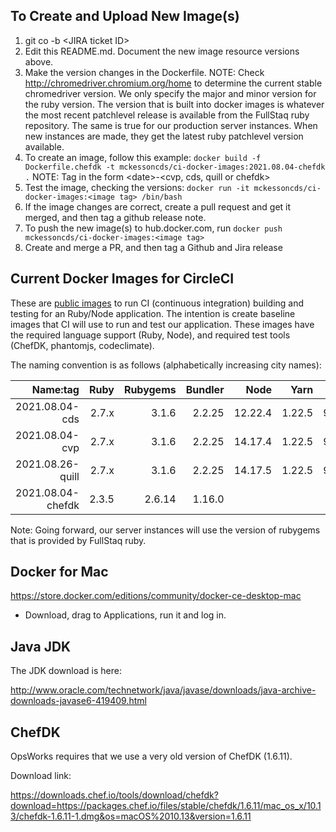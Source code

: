 To Create and Upload New Image(s) 
--------------------

1. git co -b \<JIRA ticket ID>
2. Edit this README.md. Document the new image resource versions above.
3. Make the version changes in the Dockerfile.  NOTE: Check http://chromedriver.chromium.org/home to determine the current stable chromedriver version. We only specify the major and minor version for the ruby version. The version that is built into docker images is whatever the most recent patchlevel release is available from the FullStaq ruby repository. The same is true for our production server instances. When new instances are made, they get the latest ruby patchlevel version available. 
4. To create an image, follow this example:  `docker build -f Dockerfile.chefdk -t mckessoncds/ci-docker-images:2021.08.04-chefdk .`
   NOTE:  Tag in the form \<date>-<cvp, cds, quill or chefdk>
5. Test the image, checking the versions:  `docker run -it mckessoncds/ci-docker-images:<image tag> /bin/bash`
6. If the image changes are correct, create a pull request and get it merged, and then tag a github release note.
7. To push the new image(s) to hub.docker.com, run `docker push mckessoncds/ci-docker-images:<image tag>`
8. Create and merge a PR, and then tag a Github and Jira release

Current Docker Images for CircleCI
----------------

These are [public images](https://hub.docker.com/r/mckessoncds/ci-docker-images) to run CI (continuous integration) building and testing for an Ruby/Node application. The intention is create baseline images that CI will use to run and test our application. These images have the required language support (Ruby, Node), and required test tools (ChefDK, phantomjs, codeclimate).

The naming convention is as follows (alphabetically increasing city names):

| Name:tag          | Ruby  | Rubygems | Bundler |  Node   |  Yarn  | chromedriver  |
|------------------:|------:|---------:|--------:|--------:|-------:|--------------:|
| 2021.08.04-cds    | 2.7.x | 3.1.6    | 2.2.25  | 12.22.4 | 1.22.5 | 92.0.4515.107 |
| 2021.08.04-cvp    | 2.7.x | 3.1.6    | 2.2.25  | 14.17.4 | 1.22.5 | 92.0.4515.107 |
| 2021.08.26-quill  | 2.7.x | 3.1.6    | 2.2.25  | 14.17.5 | 1.22.5 | 92.0.4515.107 |
| 2021.08.04-chefdk | 2.3.5 | 2.6.14   | 1.16.0  |         |        |               |


Note:  Going forward, our server instances will use the version of rubygems that is provided by FullStaq ruby.


Docker for Mac
--------------

https://store.docker.com/editions/community/docker-ce-desktop-mac

- Download, drag to Applications, run it and log in.

Java JDK
--------

The JDK download is here:

http://www.oracle.com/technetwork/java/javase/downloads/java-archive-downloads-javase6-419409.html


ChefDK
------

OpsWorks requires that we use a very old version of ChefDK (1.6.11).

Download link:

https://downloads.chef.io/tools/download/chefdk?download=https://packages.chef.io/files/stable/chefdk/1.6.11/mac_os_x/10.13/chefdk-1.6.11-1.dmg&os=macOS%2010.13&version=1.6.11
